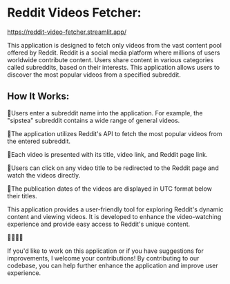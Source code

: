 <h1>Reddit Videos Fetcher: </h1>

https://reddit-video-fetcher.streamlit.app/

This application is designed to fetch only videos from the vast content pool offered by Reddit. Reddit is a social media platform where millions of users worldwide contribute content. Users share content in various categories called subreddits, based on their interests. This application allows users to discover the most popular videos from a specified subreddit.

<h2>How It Works: </h2>

💠Users enter a subreddit name into the application. For example, the "sipstea" subreddit contains a wide range of general videos.

💠The application utilizes Reddit's API to fetch the most popular videos from the entered subreddit.

💠Each video is presented with its title, video link, and Reddit page link.

💠Users can click on any video title to be redirected to the Reddit page and watch the videos directly.

💠The publication dates of the videos are displayed in UTC format below their titles.

This application provides a user-friendly tool for exploring Reddit's dynamic content and viewing videos. It is developed to enhance the video-watching experience and provide easy access to Reddit's unique content.

🔄️🔄️🔄️🔄️

If you'd like to work on this application or if you have suggestions for improvements, I welcome your contributions! By contributing to our codebase, you can help further enhance the application and improve user experience.
